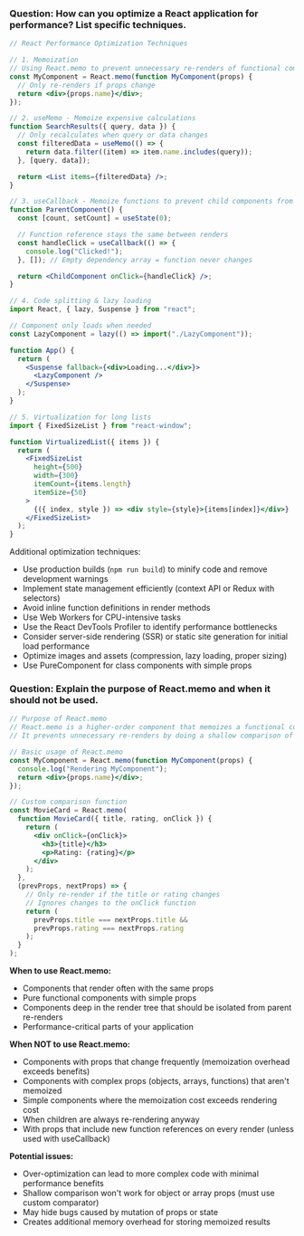 ### Question: How can you optimize a React application for performance? List specific techniques.

```jsx
// React Performance Optimization Techniques

// 1. Memoization
// Using React.memo to prevent unnecessary re-renders of functional components
const MyComponent = React.memo(function MyComponent(props) {
  // Only re-renders if props change
  return <div>{props.name}</div>;
});

// 2. useMemo - Memoize expensive calculations
function SearchResults({ query, data }) {
  // Only recalculates when query or data changes
  const filteredData = useMemo(() => {
    return data.filter((item) => item.name.includes(query));
  }, [query, data]);

  return <List items={filteredData} />;
}

// 3. useCallback - Memoize functions to prevent child components from re-rendering
function ParentComponent() {
  const [count, setCount] = useState(0);

  // Function reference stays the same between renders
  const handleClick = useCallback(() => {
    console.log("Clicked!");
  }, []); // Empty dependency array = function never changes

  return <ChildComponent onClick={handleClick} />;
}

// 4. Code splitting & lazy loading
import React, { lazy, Suspense } from "react";

// Component only loads when needed
const LazyComponent = lazy(() => import("./LazyComponent"));

function App() {
  return (
    <Suspense fallback={<div>Loading...</div>}>
      <LazyComponent />
    </Suspense>
  );
}

// 5. Virtualization for long lists
import { FixedSizeList } from "react-window";

function VirtualizedList({ items }) {
  return (
    <FixedSizeList
      height={500}
      width={300}
      itemCount={items.length}
      itemSize={50}
    >
      {({ index, style }) => <div style={style}>{items[index]}</div>}
    </FixedSizeList>
  );
}
```

Additional optimization techniques:

- Use production builds (`npm run build`) to minify code and remove development warnings
- Implement state management efficiently (context API or Redux with selectors)
- Avoid inline function definitions in render methods
- Use Web Workers for CPU-intensive tasks
- Use the React DevTools Profiler to identify performance bottlenecks
- Consider server-side rendering (SSR) or static site generation for initial load performance
- Optimize images and assets (compression, lazy loading, proper sizing)
- Use PureComponent for class components with simple props

### Question: Explain the purpose of React.memo and when it should not be used.

```jsx
// Purpose of React.memo
// React.memo is a higher-order component that memoizes a functional component
// It prevents unnecessary re-renders by doing a shallow comparison of props

// Basic usage of React.memo
const MyComponent = React.memo(function MyComponent(props) {
  console.log("Rendering MyComponent");
  return <div>{props.name}</div>;
});

// Custom comparison function
const MovieCard = React.memo(
  function MovieCard({ title, rating, onClick }) {
    return (
      <div onClick={onClick}>
        <h3>{title}</h3>
        <p>Rating: {rating}</p>
      </div>
    );
  },
  (prevProps, nextProps) => {
    // Only re-render if the title or rating changes
    // Ignores changes to the onClick function
    return (
      prevProps.title === nextProps.title &&
      prevProps.rating === nextProps.rating
    );
  }
);
```

**When to use React.memo:**

- Components that render often with the same props
- Pure functional components with simple props
- Components deep in the render tree that should be isolated from parent re-renders
- Performance-critical parts of your application

**When NOT to use React.memo:**

- Components with props that change frequently (memoization overhead exceeds benefits)
- Components with complex props (objects, arrays, functions) that aren't memoized
- Simple components where the memoization cost exceeds rendering cost
- When children are always re-rendering anyway
- With props that include new function references on every render (unless used with useCallback)

**Potential issues:**

- Over-optimization can lead to more complex code with minimal performance benefits
- Shallow comparison won't work for object or array props (must use custom comparator)
- May hide bugs caused by mutation of props or state
- Creates additional memory overhead for storing memoized results
